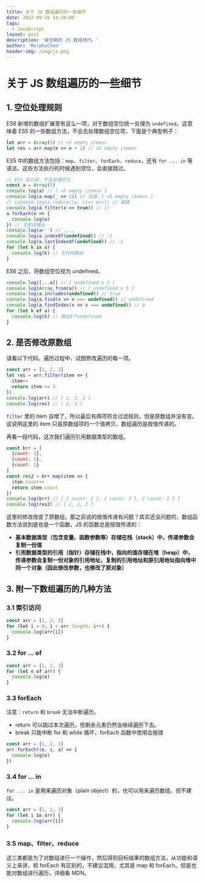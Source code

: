 ```yaml
---
title: 关于 JS 数组遍历的一些细节
date: 2022-09-16 14:20:00
tags:
  - JavaScript
layout: post
description: '被忽略的 JS 数组技巧。'
author: 'MurphyChen'
header-img: /img/js.png
---
```


# 关于 JS 数组遍历的一些细节

## 1. 空位处理规则

ES6 新增的数组扩展至有这么一项，对于数组空位统一处理为 `undefined`。这意味着 ES5 的一些数组方法，不会去处理数组空位项，下面是个典型例子：

```js
let arr = Array(5) // <5 empty items>
let res = arr.map(e => e + 1) // <5 empty items>
```

ES5 中的数组方法包括：`map`、`filter`、`forEach`、`reduce`，还有 `for ... in` 等语法，这些方法执行的时候遇到空位，会直接跳过。

```js
// ES5 及以前，不会处理空位
const a = Array(5)
console.log(a) // [ <5 empty items> ]
console.log(a.map(_ => 1)) // 无效，[ <5 empty items> ]
// console.log(a.reduce((p, c)=> p+c)) // 报错
console.log(a.filter(x => true)) // []
a.forEach(e => {
  console.log(e)
}) // 无任何输出
console.log(a+'') // ,,,,
console.log(a.indexOf(undefined)) // -1
console.log(a.lastIndexOf(undefined)) // -1
for (let k in a) {
  console.log(k) // 无任何输出
}
```

ES6 之后，将数组空位视为 undefined。
```js
console.log([...a]) // [ undefined x 5 ]
console.log(Array.from(a)) // [ undefined x 5 ]
console.log(a.includes(undefined)) // true
console.log(a.find(x => x === undefined)) // undefined
console.log(a.findIndex(x => x === undefined)) // 0
for (let k of a) {
  console.log(k) // 输出5个undefined
}
```

## 2. 是否修改原数组

请看以下代码，遍历过程中，试图修改遍历的每一项。
```js
const arr = [1, 2, 3]
let res = arr.filter(item => {
  item++
  return item >= 3
})
console.log(arr) // [ 1, 2, 3 ]
console.log(res) // [ 2, 3 ]
```

`filter` 里的 item 自增了，所以最后有两项符合过滤规则，但是原数组并没有变。这说明这里的 item 只是原数组项的一个值拷贝，数组遍历是按值传递的。

再看一段代码，这次我们遍历引用数据类型的数组。
```js
const brr = [
  {count: 1},
  {count: 1},
  {count: 1}
]
const res2 = brr.map(item => {
  item.count++
  return item.count
})
console.log(brr) // [ { count: 2 }, { count: 2 }, { count: 2 } ]
console.log(res2) // [ 2, 2, 2 ]
```

这里的修改改变了原数组，那之前说的按值传递有问题？其实还没问题的，数组函数方法说到底也是一个函数，JS 的函数总是按值传递的：
- **基本数据类型（包含变量、函数参数等）存储在栈（stack）中，传递参数会复制一份值**
- **引用数据类型的引用（指针）存储在栈中，指向的值存储在堆（heap）中，传递参数会复制一份对象的引用地址，复制的引用地址和原引用地址指向堆中同一个对象（因此修改参数，也修改了原对象）**

## 3. 附一下数组遍历的几种方法

### 3.1 索引访问

```js
const arr = [1, 2, 3]
for (let i = 0; i < arr.length; i++) {
  console.log(arr[i])
}
```

### 3.2 for ... of

```js
const arr = [1, 2, 3]
for (let e of arr) {
  console.log(e)
}
```

### 3.3 forEach

注意：`return` 和 `break` 无法中断遍历。
- return 可以跳过本次遍历，但剩余元素仍然会继续遍历下去。
- break 只能中断 for 和 while 循环，forEach 函数中使用会报错

```js
const arr = [1, 2, 3]
arr.forEach((e, i, a) => {
  console.log(e)
})
```

### 3.4 for ... in

`for ... in` 是用来遍历对象（plain object）的，也可以用来遍历数组，但不建议。
```js
const arr = [1, 2, 3]
for (let i in arr) {
  console.log(arr[i])
}
```

### 3.5 map、filter、reduce

这三类都是为了对数组进行一个操作，然后得到目标结果的数组方法，从功能和语义上来讲，和 forEach 有区别的，不建议混用，尤其是 map 和 forEach。但是也能对数组进行遍历，详细看 MDN。